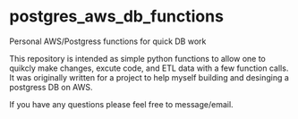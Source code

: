 # postgres_aws_db_functions
Personal AWS/Postgress functions for quick DB work

This repository is intended as simple python functions to allow one to quikcly make changes, excute code, and ETL data with a few function calls.
It was originally written for a project to help myself building and desinging a postgress DB on AWS.

If you have any questions please feel free to message/email.

